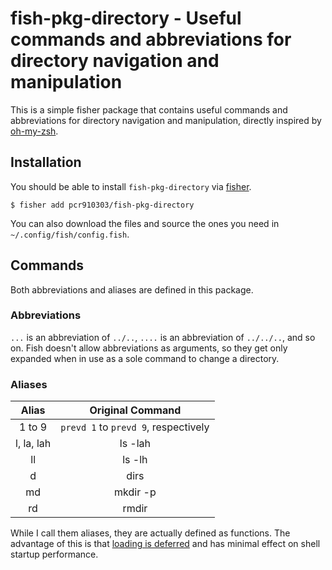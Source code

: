 # fish-pkg-directory - Useful commands and abbreviations for directory navigation and manipulation

This is a simple fisher package that contains useful commands and abbreviations for directory navigation and manipulation, directly inspired by [oh-my-zsh](https://github.com/robbyrussell/oh-my-zsh).

## Installation

You should be able to install `fish-pkg-directory` via [fisher](https://github.com/jorgebucaran/fisher).

``` console
$ fisher add pcr910303/fish-pkg-directory
```

You can also download the files and source the ones you need in `~/.config/fish/config.fish`.

## Commands

Both abbreviations and aliases are defined in this package.

### Abbreviations

`...` is an abbreviation of `../..`, `....` is an abbreviation of `../../..`, and so on. Fish doesn't allow abbreviations as arguments, so they get only expanded when in use as a sole command to change a directory.

### Aliases

| Alias      | Original Command                     |
|:----------:|:------------------------------------:|
| 1 to 9     | `prevd 1` to `prevd 9`, respectively |
| l, la, lah | ls -lah                              |
| ll         | ls -lh                               |
| d          | dirs                                 |
| md         | mkdir -p                             |
| rd         | rmdir                                |

While I call them aliases, they are actually defined as functions. The advantage of this is that [loading is deferred](http://fishshell.com/docs/current/tutorial.html#tut_autoload) and has minimal effect on shell startup performance.
